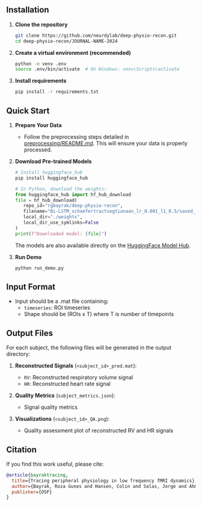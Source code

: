 ## Installation

1. **Clone the repository**
   ```bash
   git clone https://github.com/neurdylab/deep-physio-recon.git
   cd deep-physio-recon/JOURNAL-NAME-2024
   ```

2. **Create a virtual environment (recommended)**
   ```bash
   python -m venv .env
   source .env/bin/activate  # On Windows: venv\Scripts\activate
   ```

3. **Install requirements**
   ```bash
   pip install -r requirements.txt
   ```

## Quick Start

1. **Prepare Your Data**
   - Follow the preprocessing steps detailed in [preprocessing/README.md](../preprocessing/README.md). This will ensure your data is properly processed.

2. **Download Pre-trained Models**
   ```python
   # Install huggingface_hub
   pip install huggingface_hub

   # In Python, download the weights:
   from huggingface_hub import hf_hub_download
   file = hf_hub_download(
      repo_id="rgbayrak/deep-physio-recon",
      filename="Bi-LSTM_schaefertractsegtianaan_lr_0.001_l1_0.5/saved_model_split_train_fold_0",
      local_dir="./weights",
      local_dir_use_symlinks=False 
   )
   print(f"Downloaded model: {file}")
   ```

   The models are also available directly on the [HuggingFace Model Hub](https://huggingface.co/rgbayrak/deep-physio-recon).

3. **Run Demo**
   ```bash
   python run_demo.py
   ```

## Input Format
- Input should be a .mat file containing:
  - `timeseries`: ROI timeseries
  - Shape should be (ROIs x T) where T is number of timepoints

## Output Files
For each subject, the following files will be generated in the output directory:

1. **Reconstructed Signals** (`<subject_id>_pred.mat`):
   - `RV`: Reconstructed respiratory volume signal
   - `HR`: Reconstructed heart rate signal

2. **Quality Metrics** (`subject_metrics.json`):
   - Signal quality metrics

3. **Visualizations** (`<subject_id>_QA.png`):
   - Quality assessment plot of reconstructed RV and HR signals

## Citation
If you find this work useful, please cite:

```bibtex
@article{bayraktracing,
  title={Tracing peripheral physiology in low frequency fMRI dynamics},
  author={Bayrak, Roza Gunes and Hansen, Colin and Salas, Jorge and Ahmed, Nafis and Lyu, Ilwoo and Mather, Mara and Huo, Yuankai and Chang, Catie},
  publisher={OSF}
}
```